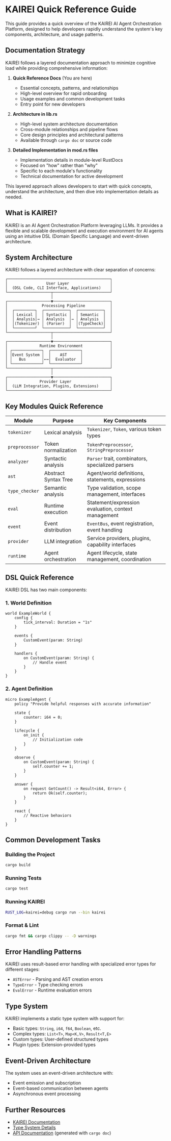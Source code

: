 # KAIREI Quick Reference Guide

This guide provides a quick overview of the KAIREI AI Agent Orchestration Platform, designed to help developers rapidly understand the system's key components, architecture, and usage patterns.

## Documentation Strategy

KAIREI follows a layered documentation approach to minimize cognitive load while providing comprehensive information:

1. **Quick Reference Docs** (You are here)
   - Essential concepts, patterns, and relationships
   - High-level overview for rapid onboarding
   - Usage examples and common development tasks
   - Entry point for new developers

2. **Architecture in lib.rs**
   - High-level system architecture documentation
   - Cross-module relationships and pipeline flows
   - Core design principles and architectural patterns
   - Available through `cargo doc` or source code

3. **Detailed Implementation in mod.rs files**
   - Implementation details in module-level RustDocs
   - Focused on "how" rather than "why"
   - Specific to each module's functionality
   - Technical documentation for active development

This layered approach allows developers to start with quick concepts, understand the architecture, and then dive into implementation details as needed.

## What is KAIREI?

KAIREI is an AI Agent Orchestration Platform leveraging LLMs. It provides a flexible and scalable development and execution environment for AI agents using an intuitive DSL (Domain Specific Language) and event-driven architecture.

## System Architecture

KAIREI follows a layered architecture with clear separation of concerns:

```
┌─────────────────────────────────────────────┐
│                 User Layer                  │
│  (DSL Code, CLI Interface, Applications)    │
└───────────────────┬─────────────────────────┘
                    │
┌───────────────────▼─────────────────────────┐
│               Processing Pipeline           │
│  ┌─────────┐  ┌───────────┐  ┌───────────┐  │
│  │ Lexical │  │ Syntactic │  │ Semantic  │  │
│  │ Analysis│→ │ Analysis  │→ │ Analysis  │  │
│  │(Tokenizer) │ (Parser)  │  │(TypeCheck)│  │
│  └─────────┘  └───────────┘  └───────────┘  │
└───────────────────┬─────────────────────────┘
                    │
┌───────────────────▼─────────────────────────┐
│              Runtime Environment            │
│ ┌─────────────┐  ┌─────────────┐            │
│ │Event System │  │    AST      │            │
│ │   Bus       │←→│  Evaluator  │            │
│ └─────────────┘  └─────────────┘            │
└───────────────────┬─────────────────────────┘
                    │
┌───────────────────▼─────────────────────────┐
│              Provider Layer                 │
│  (LLM Integration, Plugins, Extensions)     │
└─────────────────────────────────────────────┘
```

## Key Modules Quick Reference

| Module | Purpose | Key Components |
|--------|---------|----------------|
| `tokenizer` | Lexical analysis | `Tokenizer`, `Token`, various token types |
| `preprocessor` | Token normalization | `TokenPreprocessor`, `StringPreprocessor` |
| `analyzer` | Syntactic analysis | `Parser` trait, combinators, specialized parsers |
| `ast` | Abstract Syntax Tree | Agent/world definitions, statements, expressions |
| `type_checker` | Semantic analysis | Type validation, scope management, interfaces |
| `eval` | Runtime execution | Statement/expression evaluation, context management |
| `event` | Event distribution | `EventBus`, event registration, event handling |
| `provider` | LLM integration | Service providers, plugins, capability interfaces |
| `runtime` | Agent orchestration | Agent lifecycle, state management, coordination |

## DSL Quick Reference

KAIREI DSL has two main components:

### 1. World Definition

```kairei
world ExampleWorld {
    config {
        tick_interval: Duration = "1s"
    }
    
    events {
        CustomEvent(param: String)
    }
    
    handlers {
        on CustomEvent(param: String) {
            // Handle event
        }
    }
}
```

### 2. Agent Definition

```kairei
micro ExampleAgent {
    policy "Provide helpful responses with accurate information"
    
    state {
        counter: i64 = 0;
    }
    
    lifecycle {
        on_init {
            // Initialization code
        }
    }
    
    observe {
        on CustomEvent(param: String) {
            self.counter += 1;
        }
    }
    
    answer {
        on request GetCount() -> Result<i64, Error> {
            return Ok(self.counter);
        }
    }
    
    react {
        // Reactive behaviors
    }
}
```

## Common Development Tasks

### Building the Project

```bash
cargo build
```

### Running Tests

```bash
cargo test
```

### Running KAIREI

```bash
RUST_LOG=kairei=debug cargo run --bin kairei
```

### Format & Lint

```bash
cargo fmt && cargo clippy -- -D warnings
```

## Error Handling Patterns

KAIREI uses result-based error handling with specialized error types for different stages:

- `ASTError` - Parsing and AST creation errors
- `TypeError` - Type checking errors
- `EvalError` - Runtime evaluation errors

## Type System

KAIREI implements a static type system with support for:

- Basic types: `String`, `i64`, `f64`, `Boolean`, etc.
- Complex types: `List<T>`, `Map<K,V>`, `Result<T,E>`
- Custom types: User-defined structured types
- Plugin types: Extension-provided types

## Event-Driven Architecture

The system uses an event-driven architecture with:

- Event emission and subscription
- Event-based communication between agents
- Asynchronous event processing

## Further Resources

- [KAIREI Documentation](../README.md)
- [Type System Details](../design/kairei_type_checker.md)
- [API Documentation](https://your-documentation-link.com) (generated with `cargo doc`)